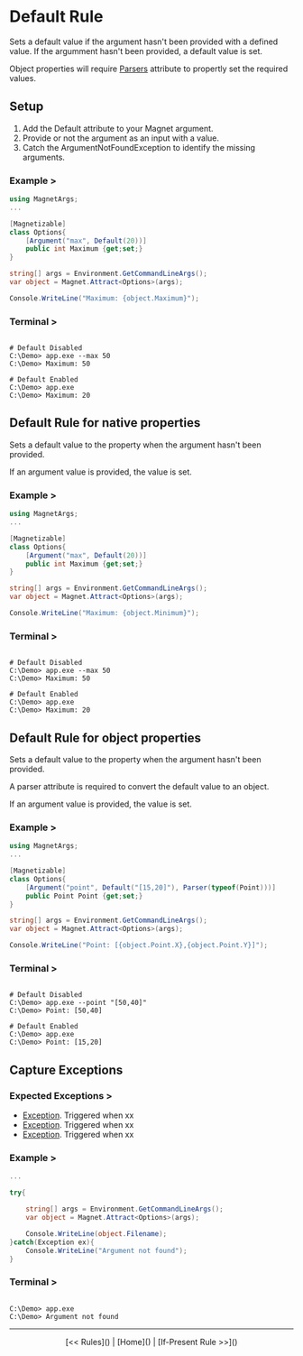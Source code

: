 # Default Rule

Sets a default value if the argument hasn't been provided with a defined value.
If the argumment hasn't been provided, a default value is set.

Object properties will require [Parsers]() attribute to propertly set the
required values.

## Setup

1. Add the Default attribute to your Magnet argument.
2. Provide or not the argument as an input with a value.
3. Catch the ArgumentNotFoundException to identify the missing arguments.

### Example >
``` csharp
using MagnetArgs;
...

[Magnetizable]
class Options{
    [Argument("max", Default(20))]
    public int Maximum {get;set;}
}

string[] args = Environment.GetCommandLineArgs();
var object = Magnet.Attract<Options>(args);

Console.WriteLine("Maximum: {object.Maximum}");

```

### Terminal >
``` shell

# Default Disabled
C:\Demo> app.exe --max 50
C:\Demo> Maximum: 50

# Default Enabled
C:\Demo> app.exe
C:\Demo> Maximum: 20

```

## Default Rule for native properties

Sets a default value to the property when the argument hasn't been provided.

If an argument value is provided, the value is set.

### Example >
``` csharp
using MagnetArgs;
...

[Magnetizable]
class Options{
    [Argument("max", Default(20))]
    public int Maximum {get;set;}
}

string[] args = Environment.GetCommandLineArgs();
var object = Magnet.Attract<Options>(args);

Console.WriteLine("Maximum: {object.Minimum}");

```

### Terminal >
``` shell

# Default Disabled
C:\Demo> app.exe --max 50
C:\Demo> Maximum: 50

# Default Enabled
C:\Demo> app.exe
C:\Demo> Maximum: 20

```

## Default Rule for object properties

Sets a default value to the property when the argument hasn't been provided. 

A parser attribute is required to convert the default value to an object.

If an argument value is provided, the value is set.

### Example >
``` csharp
using MagnetArgs;
...

[Magnetizable]
class Options{
    [Argument("point", Default("[15,20]"), Parser(typeof(Point)))]
    public Point Point {get;set;}
}

string[] args = Environment.GetCommandLineArgs();
var object = Magnet.Attract<Options>(args);

Console.WriteLine("Point: [{object.Point.X},{object.Point.Y}]");

```

### Terminal >
``` shell

# Default Disabled
C:\Demo> app.exe --point "[50,40]"
C:\Demo> Point: [50,40]

# Default Enabled
C:\Demo> app.exe
C:\Demo> Point: [15,20]

```

## Capture Exceptions

### Expected Exceptions >

- [Exception](). Triggered when xx
- [Exception](). Triggered when xx
- [Exception](). Triggered when xx

### Example >
``` csharp
...

try{

    string[] args = Environment.GetCommandLineArgs();
    var object = Magnet.Attract<Options>(args);

    Console.WriteLine(object.Filename);
}catch(Exception ex){
    Console.WriteLine("Argument not found");
}

```

### Terminal >
``` shell

C:\Demo> app.exe
C:\Demo> Argument not found

```

---
<center>
[<< Rules]() | [Home]() | [If-Present Rule >>]()
</center>
